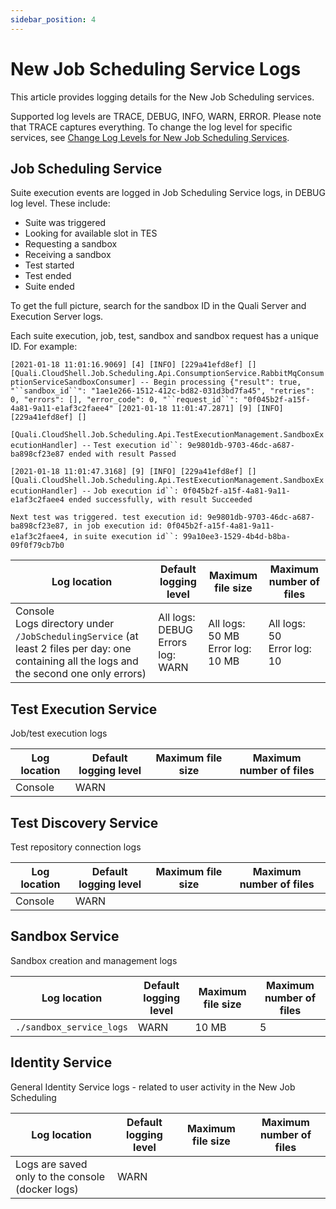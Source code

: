 ```yaml
---
sidebar_position: 4
---
```


# New Job Scheduling Service Logs

This article provides logging details for the New Job Scheduling services.

Supported log levels are TRACE, DEBUG, INFO, WARN, ERROR. Please note that TRACE captures everything. To change the log level for specific services, see [Change Log Levels for New Job Scheduling Services](../install-configure/cloudshell-suite/new-jss-install-config/admin-actions/change-log-level.md).

## Job Scheduling Service

Suite execution events are logged in Job Scheduling Service logs, in DEBUG log level. These include:

- Suite was triggered
- Looking for available slot in TES
- Requesting a sandbox
- Receiving a sandbox
- Test started
- Test ended
- Suite ended

To get the full picture, search for the sandbox ID in the Quali Server and Execution Server logs.

Each suite execution, job, test, sandbox and sandbox request has a unique ID. For example:

`[2021-01-18 11:01:16.9069] [4] [INFO] [229a41efd8ef] [] [Quali.CloudShell.Job.Scheduling.Api.ConsumptionService.RabbitMqConsumptionServiceSandboxConsumer] -- Begin processing {"result": true, "``sandbox_id``": "1ae1e266-1512-412c-bd82-031d3bd7fa45", "retries": 0, "errors": [], "error_code": 0, "``request_id``": "0f045b2f-a15f-4a81-9a11-e1af3c2faee4" [2021-01-18 11:01:47.2871] [9] [INFO] [229a41efd8ef] []`

`[Quali.CloudShell.Job.Scheduling.Api.TestExecutionManagement.SandboxExecutionHandler] --` `Test execution id``: 9e9801db-9703-46dc-a687-ba898cf23e87 ended with result Passed`

`[2021-01-18 11:01:47.3168] [9] [INFO] [229a41efd8ef] [] [Quali.CloudShell.Job.Scheduling.Api.TestExecutionManagement.SandboxExecutionHandler] --` `Job execution id``: 0f045b2f-a15f-4a81-9a11-e1af3c2faee4 ended successfully, with result Succeeded`

`Next test was triggered. test execution id: 9e9801db-9703-46dc-a687-ba898cf23e87, in job execution id: 0f045b2f-a15f-4a81-9a11-e1af3c2faee4, in` `suite execution id``: 99a10ee3-1529-4b4d-b8ba-09f0f79cb7b0`

| Log location | Default logging level | Maximum file size | Maximum number of files |
| --- | --- | --- | --- |
| Console<br/>Logs directory under `/JobSchedulingService` (at least 2 files per day: one containing all the logs and the second one only errors) | All logs: DEBUG<br/>Errors log: WARN | All logs: 50 MB<br/>Error log: 10 MB | All logs: 50<br/>Error log: 10 |


## Test Execution Service

Job/test execution logs

| Log location | Default logging level | Maximum file size | Maximum number of files |
| --- | --- | --- | --- |
| Console | WARN |  |  |

## Test Discovery Service

Test repository connection logs

| Log location | Default logging level | Maximum file size | Maximum number of files |
| --- | --- | --- | --- |
| Console | WARN |  |  |

## Sandbox Service

Sandbox creation and management logs

| Log location | Default logging level | Maximum file size | Maximum number of files |
| --- | --- | --- | --- |
| `./sandbox_service_logs`  | WARN | 10 MB | 5 |

## Identity Service

General Identity Service logs - related to user activity in the New Job Scheduling

| Log location | Default logging level | Maximum file size | Maximum number of files |
| --- | --- | --- | --- |
| Logs are saved only to the console (docker logs)  | WARN |  |  |